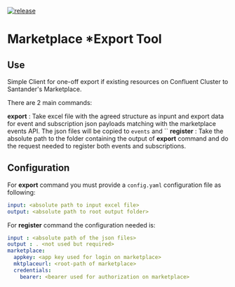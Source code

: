[![release](https://github.com/ogomezso/mkt-export/actions/workflows/release.yaml/badge.svg)](https://github.com/ogomezso/mkt-export/actions/workflows/release.yaml)

# Marketplace *Export Tool

## Use

Simple Client for one-off export if existing resources on Confluent Cluster to Santander's Marketplace.

There are 2 main commands:

**export** : Take excel file with the agreed structure as inpunt and export data for event and subscription json payloads matching with the marketplace events API. The json files will be copied to `events` and ``
**register** : Take the absolute path to the folder containing the output of **export** command and do the request needed to register both events and subscriptions.

## Configuration

For **export** command you must provide a `config.yaml` configuration file as following:

```yaml
input: <absolute path to input excel file>
output: <absolute path to root output folder>
```

For **register** command the configuration needed is:

```yaml
input : <absolute path of the json files>
output : . <not used but required>
marketplace:
  appkey: <app key used for login on marketplace>
  mktplaceurl: <root-path of marketplace>
  credentials:
    bearer: <bearer used for authorization on marketplace>
```


